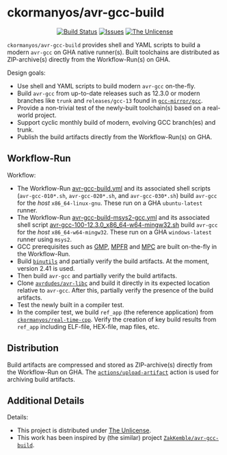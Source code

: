 ckormanyos/avr-gcc-build
==================

<p align="center">
    <a href="https://github.com/ckormanyos/avr-gcc-build/actions">
        <img src="https://github.com/ckormanyos/avr-gcc-build/actions/workflows/avr-gcc-build.yml/badge.svg" alt="Build Status"></a>
    <a href="https://github.com/ckormanyos/avr-gcc-build/issues?q=is%3Aissue+is%3Aopen+sort%3Aupdated-desc">
        <img src="https://custom-icon-badges.herokuapp.com/github/issues-raw/ckormanyos/avr-gcc-build?logo=github" alt="Issues" /></a>
    <a href="https://github.com/ckormanyos/avr-gcc-build/blob/main/UNLICENSE">
        <img src="https://img.shields.io/badge/license-The Unlicense-blue.svg" alt="The Unlicense"></a>
</p>

`ckormanyos/avr-gcc-build` provides shell and YAML scripts to build a modern `avr-gcc`
on GHA native runner(s). Built toolchains are distributed as ZIP-archive(s)
directly from the Workflow-Run(s) on GHA.

Design goals:
  - Use shell and YAML scripts to build modern `avr-gcc` on-the-fly.
  - Build `avr-gcc` from up-to-date releases such as 12.3.0 or modern branches like `trunk` and `releases/gcc-13` found in [`gcc-mirror/gcc`](https://github.com/gcc-mirror/gcc).
  - Provide a non-trivial test of the newly-built toolchain(s) based on a real-world project.
  - Support cyclic monthly build of modern, evolving GCC branch(es) and trunk.
  - Publish the build artifacts directly from the Workflow-Run(s) on GHA.

## Workflow-Run

Workflow:
  - The Workflow-Run [avr-gcc-build.yml](./.github/workflows/avr-gcc-build.yml) and its associated shell scripts (`avr-gcc-010*.sh`, `avr-gcc-020*.sh`, and `avr-gcc-030*.sh`) build `avr-gcc` for the _host_ `x86_64-linux-gnu`. These run on a GHA `ubuntu-latest` runner.
  - The Workflow-Run [avr-gcc-build-msys2-gcc.yml](./.github/workflows/avr-gcc-build-msys2-gcc.yml) and its associated shell script [avr-gcc-100-12.3.0_x86_64-w64-mingw32.sh](./avr-gcc-100-12.3.0_x86_64-w64-mingw32.sh) build `avr-gcc` for the _host_ `x86_64-w64-mingw32`. These run on a GHA `windows-latest` runner using `msys2`.
  - GCC prerequisites such as [GMP](https://gmplib.org), [MPFR](https://www.mpfr.org) and [MPC](https://www.multiprecision.org) are built on-the-fly in the Workflow-Run.
  - Build [`binutils`](https://www.gnu.org/software/binutils) and partially verify the build artifacts. At the moment, version 2.41 is used.
  - Then build `avr-gcc` and partially verify the build artifacts.
  - Clone [`avrdudes/avr-libc`](https://github.com/avrdudes/avr-libc) and build it directly in its expected location relative to `avr-gcc`. After this, partially verify the presence of the build artifacts.
  - Test the newly built in a compiler test.
  - In the compiler test, we build `ref_app` (the reference application) from [`ckormanyos/real-time-cpp`](https://github.com/ckormanyos). Verify the creation of key build results from `ref_app` including ELF-file, HEX-file, map files, etc.

## Distribution

Build artifacts are compressed and stored as ZIP-archive(s)
directly from the Workflow-Run on GHA.
The [`actions/upload-artifact`](https://github.com/actions/upload-artifact) action
is used for archiving build artifacts.

## Additional Details

Details:
  - This project is distributed under [The Unlicense](./UNLICENSE).
  - This work has been inspired by (the similar) project [`ZakKemble/avr-gcc-build`](https://github.com/ZakKemble/avr-gcc-build).
